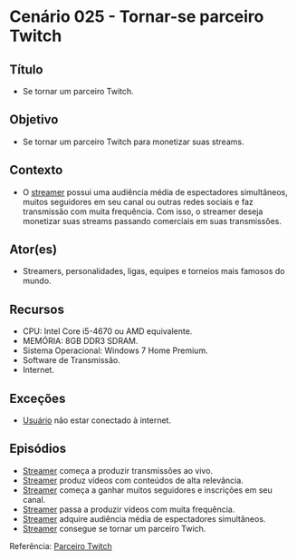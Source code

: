 # Cenário 025 - Tornar-se parceiro Twitch

## Título
* Se tornar um parceiro Twitch.

## Objetivo
* Se tornar um parceiro Twitch para monetizar suas streams.

## Contexto
* O [streamer](L%C3%A9xico-Streamer) possui uma audiência média de espectadores simultâneos, muitos seguidores em seu canal ou outras redes sociais e faz transmissão com muita frequência. Com isso, o streamer deseja monetizar suas streams passando comerciais em suas transmissões. 

## Ator(es)
* Streamers, personalidades, ligas, equipes e torneios mais famosos do mundo.

## Recursos
* CPU: Intel Core i5-4670 ou AMD equivalente.
* MEMÓRIA: 8GB DDR3 SDRAM.
* Sistema Operacional: Windows 7 Home Premium.
* Software de Transmissão.
* Internet.

## Exceções
* [Usuário](User) não estar conectado à internet.

## Episódios
* [Streamer](Streamer) começa a produzir transmissões ao vivo.
* [Streamer](Streamer) produz vídeos com conteúdos de alta relevância.
* [Streamer](Streamer) começa a ganhar muitos seguidores e inscrições em seu canal.
* [Streamer](Streamer) passa a produzir vídeos com muita frequência.
* [Streamer](Streamer) adquire audiência média de espectadores simultâneos.
* [Streamer](Streamer) consegue se tornar um parceiro Twich.

Referência: [Parceiro Twitch](https://help.twitch.tv/customer/pt_br/portal/articles/735127-dicas-para-se-inscrever-no-programa-de-parceiros)